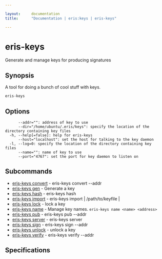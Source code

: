 ```yaml
---

layout:     documentation
title:      "Documentation | eris:keys | eris-keys"

---
```


# eris-keys

Generate and manage keys for producing signatures

## Synopsis

A tool for doing a bunch of cool stuff with keys.

```bash
eris-keys
```

## Options

```
      --addr="": address of key to use
      --dir="/home/ubuntu/.eris/keys": specify the location of the directory containing key files
  -h, --help[=false]: help for eris-keys
      --host="localhost": set the host for talking to the key daemon
  -l, --log=0: specify the location of the directory containing key files
      --name="": name of key to use
      --port="4767": set the port for key daemon to listen on
```

## Subcommands

* [eris-keys convert](https://docs.erisindustries.com/documentation/eris-keys/0.11.4/eris-keys_convert/)	 - eris-keys convert --addr <address>
* [eris-keys gen](https://docs.erisindustries.com/documentation/eris-keys/0.11.4/eris-keys_gen/)	 - Generate a key
* [eris-keys hash](https://docs.erisindustries.com/documentation/eris-keys/0.11.4/eris-keys_hash/)	 - eris-keys hash <some data>
* [eris-keys import](https://docs.erisindustries.com/documentation/eris-keys/0.11.4/eris-keys_import/)	 - eris-keys import <priv key> | /path/to/keyfile | <key json>
* [eris-keys lock](https://docs.erisindustries.com/documentation/eris-keys/0.11.4/eris-keys_lock/)	 - lock a key
* [eris-keys name](https://docs.erisindustries.com/documentation/eris-keys/0.11.4/eris-keys_name/)	 - Manage key names. `eris-keys name <name> <address>`
* [eris-keys pub](https://docs.erisindustries.com/documentation/eris-keys/0.11.4/eris-keys_pub/)	 - eris-keys pub --addr <addr>
* [eris-keys server](https://docs.erisindustries.com/documentation/eris-keys/0.11.4/eris-keys_server/)	 - eris-keys server
* [eris-keys sign](https://docs.erisindustries.com/documentation/eris-keys/0.11.4/eris-keys_sign/)	 - eris-keys sign --addr <address> <hash>
* [eris-keys unlock](https://docs.erisindustries.com/documentation/eris-keys/0.11.4/eris-keys_unlock/)	 - unlock a key
* [eris-keys verify](https://docs.erisindustries.com/documentation/eris-keys/0.11.4/eris-keys_verify/)	 - eris-keys verify --addr <addr> <hash> <sig>

## Specifications


